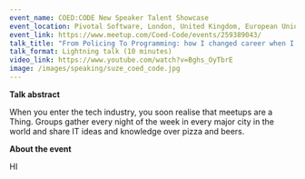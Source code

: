 ```yaml
---
event_name: COED:CODE New Speaker Talent Showcase
event_location: Pivotal Software, London, United Kingdom, European Union
event_link: https://www.meetup.com/Coed-Code/events/259389043/
talk_title: "From Policing To Programming: how I changed career when I turned 40"
talk_format: Lightning talk (10 minutes)
video_link: https://www.youtube.com/watch?v=Bghs_OyTbrE
image: /images/speaking/suze_coed_code.jpg
---
```


**Talk abstract**

When you enter the tech industry, you soon realise that meetups are a Thing. Groups gather every night of the week in every major city in the world and share IT ideas and knowledge over pizza and beers.

**About the event**

HI

